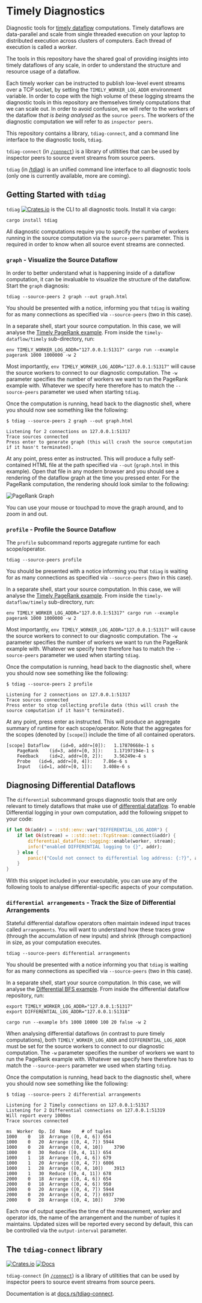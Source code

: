 # Timely Diagnostics

Diagnostic tools for [timely
dataflow](https://github.com/TimelyDataflow/timely-dataflow)
computations. Timely dataflows are data-parallel and scale from single
threaded execution on your laptop to distributed execution across
clusters of computers. Each thread of execution is called a *worker*.

The tools in this repository have the shared goal of providing
insights into timely dataflows of any scale, in order to understand
the structure and resource usage of a dataflow.

Each timely worker can be instructed to publish low-level event
streams over a TCP socket, by setting the `TIMELY_WORKER_LOG_ADDR`
environment variable. In order to cope with the high volume of
these logging streams the diagnostic tools in this repository
are themselves timely computations that we can scale out. In order to avoid
confusion, we will refer to the workers of the dataflow *that is being
analysed* as the `source peers`. The workers of the diagnostic
computation we will refer to as `inspector
peers`.

This repository contains a library, `tdiag-connect`, and a command
line interface to the diagnostic tools, `tdiag`.

`tdiag-connect` (in [`/connect`](./connect)) is a library of utiltities that can
be used by inspector peers to source event streams from source peers.

`tdiag` (in [/tdiag](./tdiag)) is an unified command line interface to all diagnostic
tools (only one is currently available, more are coming).

## Getting Started with `tdiag`

`tdiag` [![Crates.io](https://img.shields.io/crates/v/tdiag.svg)](https://crates.io/crates/tdiag) is the CLI to all diagnostic tools. Install it via cargo: 

``` shell
cargo install tdiag
```

All diagnostic computations require you to specify the number of
workers running in the source computation via the `source-peers`
parameter. This is required in order to know when all source event
streams are connected.

### `graph` - Visualize the Source Dataflow

In order to better understand what is happening inside of a dataflow
computation, it can be invaluable to visualize the structure of the
dataflow. Start the `graph` diagnosis:

``` shell
tdiag --source-peers 2 graph --out graph.html
```

You should be presented with a notice, informing you that `tdiag` is
waiting for as many connections as specified via `--source-peers` (two
in this case).

In a separate shell, start your source computation. In this case, we
will analyse the [Timely PageRank
example](https://github.com/TimelyDataflow/timely-dataflow/blob/master/timely/examples/pagerank.rs). From
inside the `timely-dataflow/timely` sub-directory, run:

``` shell
env TIMELY_WORKER_LOG_ADDR="127.0.0.1:51317" cargo run --example pagerank 1000 1000000 -w 2
```

Most importantly, `env TIMELY_WORKER_LOG_ADDR="127.0.0.1:51317"` will
cause the source workers to connect to our diagnostic computation. The
`-w` parameter specifies the number of workers we want to run the
PageRank example with. Whatever we specify here therefore has to match
the `--source-peers` parameter we used when starting `tdiag`.

Once the computation is running, head back to the diagnostic shell,
where you should now see something like the following:

``` shell
$ tdiag --source-peers 2 graph --out graph.html

Listening for 2 connections on 127.0.0.1:51317
Trace sources connected
Press enter to generate graph (this will crash the source computation if it hasn't terminated).
```

At any point, press enter as instructed. This will produce a fully
self-contained HTML file at the path specified via `--out`
(`graph.html` in this example). Open that file in any modern browser
and you should see a rendering of the dataflow graph at the time you
pressed enter. For the PageRank computation, the rendering should look
similar to the following:

![PageRank Graph](./examples/pagerank.png)

You can use your mouse or touchpad to move the graph around, and to
zoom in and out.

### `profile` - Profile the Source Dataflow

The `profile` subcommand reports aggregate runtime for each scope/operator.

```shell
tdiag --source-peers profile
```

You should be presented with a notice informing you that `tdiag` is
waiting for as many connections as specified via `--source-peers` (two
in this case).

In a separate shell, start your source computation. In this case, we
will analyse the [Timely PageRank
example](https://github.com/TimelyDataflow/timely-dataflow/blob/master/timely/examples/pagerank.rs). From
inside the `timely-dataflow/timely` sub-directory, run:

``` shell
env TIMELY_WORKER_LOG_ADDR="127.0.0.1:51317" cargo run --example pagerank 1000 1000000 -w 2
```

Most importantly, `env TIMELY_WORKER_LOG_ADDR="127.0.0.1:51317"` will
cause the source workers to connect to our diagnostic computation. The
`-w` parameter specifies the number of workers we want to run the
PageRank example with. Whatever we specify here therefore has to match
the `--source-peers` parameter we used when starting `tdiag`.

Once the computation is running, head back to the diagnostic shell,
where you should now see something like the following:

```shell
$ tdiag --source-peers 2 profile

Listening for 2 connections on 127.0.0.1:51317
Trace sources connected
Press enter to stop collecting profile data (this will crash the source computation if it hasn't terminated).
```

At any point, press enter as instructed. This will produce an aggregate
summary of runtime for each scope/operator. Note that the aggregates for the
scopes (denoted by `[scope]`) include the time of all contained operators.

```shell
[scope]	Dataflow	(id=0, addr=[0]):	1.17870668e-1 s
	PageRank	(id=3, addr=[0, 3]):	1.17197194e-1 s
	Feedback	(id=2, addr=[0, 2]):	3.56249e-4 s
	Probe	(id=6, addr=[0, 4]):	7.86e-6 s
	Input	(id=1, addr=[0, 1]):	3.408e-6 s
```

## Diagnosing Differential Dataflows

The `differential` subcommand groups diagnostic tools that are only
relevant to timely dataflows that make use of [differential
dataflow](https://github.com/TimelyDataflow/differential-dataflow). To
enable Differential logging in your own computation, add the following
snippet to your code:

``` rust
if let Ok(addr) = ::std::env::var("DIFFERENTIAL_LOG_ADDR") {
    if let Ok(stream) = ::std::net::TcpStream::connect(&addr) {
        differential_dataflow::logging::enable(worker, stream);
        info!("enabled DIFFERENTIAL logging to {}", addr);
    } else {
        panic!("Could not connect to differential log address: {:?}", addr);
    }
}
```

With this snippet included in your executable, you can use any of the
following tools to analyse differential-specific aspects of your
computation.

### `differential arrangements` - Track the Size of Differential Arrangements

Stateful differential dataflow operators often maintain indexed input
traces called `arrangements`. You will want to understand how these
traces grow (through the accumulation of new inputs) and shrink
(through compaction) in size, as your computation executes.

```shell
tdiag --source-peers differential arrangements
```

You should be presented with a notice informing you that `tdiag` is
waiting for as many connections as specified via `--source-peers` (two
in this case).

In a separate shell, start your source computation. In this case, we
will analyse the [Differential BFS
example](https://github.com/TimelyDataflow/differential-dataflow/blob/master/examples/bfs.rs). From
inside the differential dataflow repository, run:

``` shell
export TIMELY_WORKER_LOG_ADDR="127.0.0.1:51317"
export DIFFERENTIAL_LOG_ADDR="127.0.0.1:51318"

cargo run --example bfs 1000 10000 100 20 false -w 2
```

When analysing differential dataflows (in contrast to pure timely
computations), both `TIMELY_WORKER_LOG_ADDR` and
`DIFFERENTIAL_LOG_ADDR` must be set for the source workers to connect
to our diagnostic computation. The `-w` parameter specifies the number
of workers we want to run the PageRank example with. Whatever we
specify here therefore has to match the `--source-peers` parameter we
used when starting `tdiag`.

Once the computation is running, head back to the diagnostic shell,
where you should now see something like the following:

```shell
$ tdiag --source-peers 2 differential arrangements

Listening for 2 Timely connections on 127.0.0.1:51317
Listening for 2 Differential connections on 127.0.0.1:51319
Will report every 1000ms
Trace sources connected

ms	Worker	Op. Id	Name	# of tuples
1000	0	18	Arrange ([0, 4, 6])	654
1000	0	20	Arrange ([0, 4, 7])	5944
1000	0	28	Arrange ([0, 4, 10])	3790
1000	0	30	Reduce ([0, 4, 11])	654
1000	1	18	Arrange ([0, 4, 6])	679
1000	1	20	Arrange ([0, 4, 7])	6006
1000	1	28	Arrange ([0, 4, 10])	3913
1000	1	30	Reduce ([0, 4, 11])	678
2000	0	18	Arrange ([0, 4, 6])	654
2000	0	18	Arrange ([0, 4, 6])	950
2000	0	20	Arrange ([0, 4, 7])	5944
2000	0	20	Arrange ([0, 4, 7])	6937
2000	0	28	Arrange ([0, 4, 10])	3790
```

Each row of output specifies the time of the measurement, worker and
operator ids, the name of the arrangement and the number of tuples it
maintains. Updated sizes will be reported every second by default,
this can be controlled via the `output-interval` parameter.

## The `tdiag-connect` library

[![Crates.io](https://img.shields.io/crates/v/tdiag-connect.svg)](https://crates.io/crates/tdiag-connect) [![Docs](https://img.shields.io/badge/docs-.rs-blue.svg)](https://docs.rs/tdiag-connect)

`tdiag-connect` (in [`/connect`](./connect)) is a library of utiltities that can
be used by inspector peers to source event streams from source peers.

Documentation is at [docs.rs/tdiag-connect](https://docs.rs/tdiag-connect).
